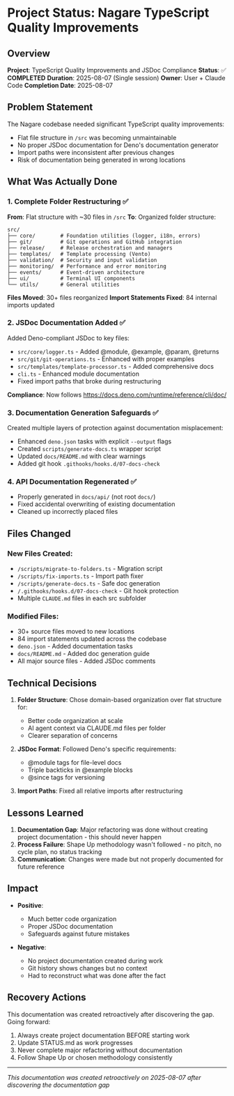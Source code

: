 # Project Status: Nagare TypeScript Quality Improvements

## Overview

**Project**: TypeScript Quality Improvements and JSDoc Compliance
**Status**: ✅ **COMPLETED**
**Duration**: 2025-08-07 (Single session)
**Owner**: User + Claude Code
**Completion Date**: 2025-08-07

## Problem Statement

The Nagare codebase needed significant TypeScript quality improvements:

- Flat file structure in `/src` was becoming unmaintainable
- No proper JSDoc documentation for Deno's documentation generator
- Import paths were inconsistent after previous changes
- Risk of documentation being generated in wrong locations

## What Was Actually Done

### 1. Complete Folder Restructuring ✅

**From**: Flat structure with ~30 files in `/src`
**To**: Organized folder structure:
```
src/
├── core/        # Foundation utilities (logger, i18n, errors)
├── git/         # Git operations and GitHub integration
├── release/     # Release orchestration and managers
├── templates/   # Template processing (Vento)
├── validation/  # Security and input validation
├── monitoring/  # Performance and error monitoring
├── events/      # Event-driven architecture
├── ui/          # Terminal UI components
└── utils/       # General utilities
```

**Files Moved**: 30+ files reorganized
**Import Statements Fixed**: 84 internal imports updated

### 2. JSDoc Documentation Added ✅

Added Deno-compliant JSDoc to key files:

- `src/core/logger.ts` - Added @module, @example, @param, @returns
- `src/git/git-operations.ts` - Enhanced with proper examples
- `src/templates/template-processor.ts` - Added comprehensive docs
- `cli.ts` - Enhanced module documentation
- Fixed import paths that broke during restructuring

**Compliance**: Now follows https://docs.deno.com/runtime/reference/cli/doc/

### 3. Documentation Generation Safeguards ✅

Created multiple layers of protection against documentation misplacement:

- Enhanced `deno.json` tasks with explicit `--output` flags
- Created `scripts/generate-docs.ts` wrapper script
- Updated `docs/README.md` with clear warnings
- Added git hook `.githooks/hooks.d/07-docs-check`

### 4. API Documentation Regenerated ✅

- Properly generated in `docs/api/` (not root `docs/`)
- Fixed accidental overwriting of existing documentation
- Cleaned up incorrectly placed files

## Files Changed

### New Files Created:

- `/scripts/migrate-to-folders.ts` - Migration script
- `/scripts/fix-imports.ts` - Import path fixer
- `/scripts/generate-docs.ts` - Safe doc generation
- `/.githooks/hooks.d/07-docs-check` - Git hook protection
- Multiple `CLAUDE.md` files in each src subfolder

### Modified Files:

- 30+ source files moved to new locations
- 84 import statements updated across the codebase
- `deno.json` - Added documentation tasks
- `docs/README.md` - Added doc generation guide
- All major source files - Added JSDoc comments

## Technical Decisions

1. **Folder Structure**: Chose domain-based organization over flat structure for:
   - Better code organization at scale
   - AI agent context via CLAUDE.md files per folder
   - Clearer separation of concerns

2. **JSDoc Format**: Followed Deno's specific requirements:
   - @module tags for file-level docs
   - Triple backticks in @example blocks
   - @since tags for versioning

3. **Import Paths**: Fixed all relative imports after restructuring

## Lessons Learned

1. **Documentation Gap**: Major refactoring was done without creating project documentation - this should never happen
2. **Process Failure**: Shape Up methodology wasn't followed - no pitch, no cycle plan, no status tracking
3. **Communication**: Changes were made but not properly documented for future reference

## Impact

- **Positive**:
  - Much better code organization
  - Proper JSDoc documentation
  - Safeguards against future mistakes
  
- **Negative**:
  - No project documentation created during work
  - Git history shows changes but no context
  - Had to reconstruct what was done after the fact

## Recovery Actions

This documentation was created retroactively after discovering the gap. Going forward:

1. Always create project documentation BEFORE starting work
2. Update STATUS.md as work progresses
3. Never complete major refactoring without documentation
4. Follow Shape Up or chosen methodology consistently

---

_This documentation was created retroactively on 2025-08-07 after discovering the documentation gap_
